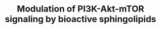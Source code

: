 ---
annotations:
- id: DOID:14524
  parent: central nervous system disease
  type: Disease Ontology
  value: senile degeneration of brain
authors:
- Jesper
- AnnaVanWersch
- DeSl
- Eweitz
- Egonw
citedin: ''
communities:
- ONTOX
description: Modulation of the PI3K-Akt-mTOR signaling by bioactive sphinoglipids
last-edited: 2024-09-17
ndex: null
organisms:
- Homo sapiens
redirect_from:
- /index.php/Pathway:WP5192
- /instance/WP5192
- /instance/WP5192_r135482
revision: r135482
schema-jsonld:
- '@context': https://schema.org/
  '@id': https://wikipathways.github.io/pathways/WP5192.html
  '@type': Dataset
  creator:
    '@type': Organization
    name: WikiPathways
  description: Modulation of the PI3K-Akt-mTOR signaling by bioactive sphinoglipids
  keywords:
  - AKT1
  - Amino acids
  - Ceramide
  - Ceramide 1-phosphates
  - Ceramide kinase
  - Ceramide synthase 1
  - Hypoxia-inducible factor-1 alpha
  - Inhibitor of NF-kB kinase
  - Insulin-like growth factor 1 receptor
  - NF-kB
  - Neutral ceramidase
  - PI3K
  - Phospholipase D1
  - RNS
  - ROS
  - Sphingosine
  - Sphingosine 1-phosphate
  - Sphingosine 1-phosphate receptor 1
  - Sphingosine 1-phosphate receptor 3
  - Sphingosine kinase 2
  - Tuberous sclerosis protein
  - arginine
  - glucose
  - mTORC1
  license: CC0
  name: Modulation of PI3K-Akt-mTOR signaling by bioactive sphingolipids
seo: CreativeWork
title: Modulation of PI3K-Akt-mTOR signaling by bioactive sphingolipids
wpid: WP5192
---